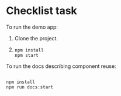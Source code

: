 # Checklist task

To run the demo app:

1. Clone the project.
2. ```
   npm install
   npm start
   ```

To run the docs describing component reuse:

```

npm install
npm run docs:start

```
